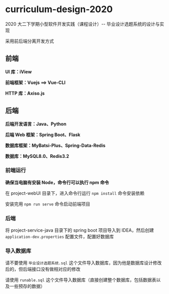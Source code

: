 # curriculum-design-2020

2020 大二下学期小型软件开发实践（课程设计）-- 毕业设计选题系统的设计与实现

采用前后端分离开发方式

前端
---

**UI 库：iView**

**前端框架：Vuejs ==> Vue-CLI**

**HTTP 库：Axiso.js**

后端
---

**后端开发语言：Java、Python**

**后端 Web 框架：Spring Boot、Flask**

**数据库框架：MyBatsi-Plus、Spring-Data-Redis**

**数据库：MySQL8.0、Redis3.2**

### 前端运行

**确保当电脑有安装 Node，命令行可以执行 npm 命令**

在 project-webUI 目录下，进入命令行运行 `npm install` 命令安装依赖

安装完用 `npm run serve` 命令启动前端项目

### 后端

将 project-service-java 目录下的 spring boot 项目导入到 IDEA，然后创建 `application-dev.properties` 配置文件，配置好数据库

### 导入数据库

请不要使用 `毕业设计选题系统.sql` 这个文件导入数据库，因为他是数据库设计修改后的，但后端接口没有做相对应的修改

请使用 `runable.sql` 这个文件导入数据库（直接创建整个数据库，包括数据表以及一些预存的数据）
